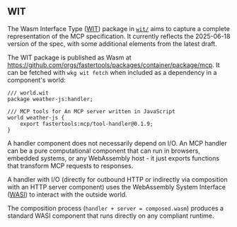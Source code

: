 ## WIT

The Wasm Interface Type ([WIT](https://component-model.bytecodealliance.org/design/wit.html)) package in [`wit/`](./wit/) aims to capture a complete representation of the MCP specification. It currently reflects the 2025-06-18 version of the spec, with some additional elements from the latest draft.

The WIT package is published as Wasm at https://github.com/orgs/fastertools/packages/container/package/mcp. It can be fetched with `wkg wit fetch` when included as a dependency in a component's world:

```
/// world.wit
package weather-js:handler;

/// MCP tools for An MCP server written in JavaScript
world weather-js {
    export fastertools:mcp/tool-handler@0.1.9;
}
```

A handler component does not necessarily depend on I/O. An MCP handler can be a pure computational component that can run in browsers, embedded systems, or any WebAssembly host - it just exports functions that transform MCP requests to responses.

A handler with I/O (directly for outbound HTTP or indirectly via composition with an HTTP server component) uses the WebAssembly System Interface ([WASI](https://github.com/WebAssembly/WASI)) to interact with the outside world.

The composition process (`handler + server = composed.wasm`) produces a standard WASI component that runs directly on any compliant runtime.